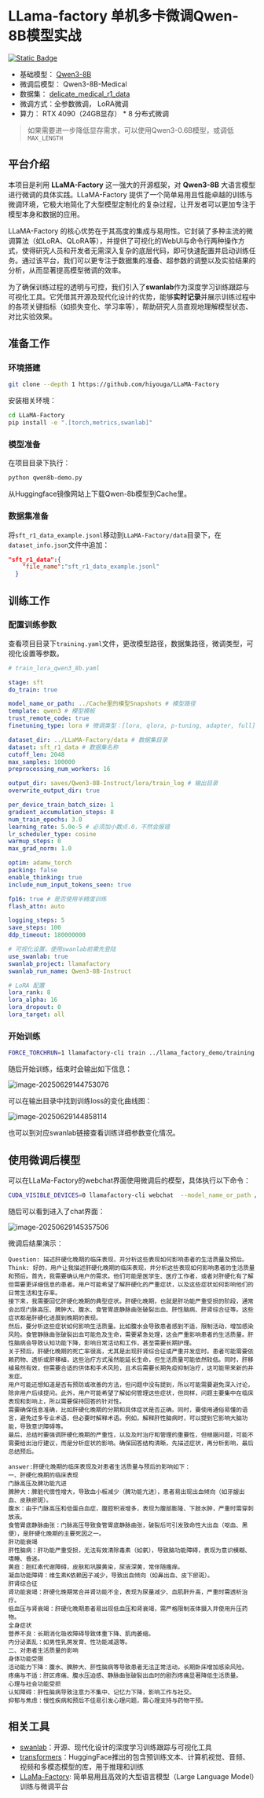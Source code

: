 # LLama-factory 单机多卡微调Qwen-8B模型实战

[![Static Badge](https://img.shields.io/badge/Visualize%20in%20-swanlab-brightgreen)](https://swanlab.cn/@bsjiaoao/Qwen3-8B_finetuned_lmfy_sft/runs/b192me996kdovyabh1o22)

- 基础模型： [Qwen3-8B](https://huggingface.co/Qwen/Qwen3-8B)
- 微调后模型： Qwen3-8B-Medical
- 数据集： [delicate_medical_r1_data](https://modelscope.cn/datasets/krisfu/delicate_medical_r1_data)
- 微调方式：全参数微调， LoRA微调
- 算力： RTX 4090（24GB显存） * 8 分布式微调

> 如果需要进一步降低显存需求，可以使用Qwen3-0.6B模型，或调低`MAX_LENGTH`



## 平台介绍

本项目是利用 **LLaMA-Factory** 这一强大的开源框架，对 **Qwen3-8B** 大语言模型进行微调的具体实践。LLaMA-Factory 提供了一个简单易用且性能卓越的训练与微调环境，它极大地简化了大型模型定制化的复杂过程，让开发者可以更加专注于模型本身和数据的应用。

LLaMA-Factory 的核心优势在于其高度的集成与易用性。它封装了多种主流的微调算法（如LoRA、QLoRA等），并提供了可视化的WebUI与命令行两种操作方式，使得研究人员和开发者无需深入复杂的底层代码，即可快速配置并启动训练任务。通过该平台，我们可以更专注于数据集的准备、超参数的调整以及实验结果的分析，从而显著提高模型微调的效率。

为了确保训练过程的透明与可控，我们引入了**swanlab**作为深度学习训练跟踪与可视化工具。它凭借其开源及现代化设计的优势，能够**实时记录**并展示训练过程中的各项关键指标（如损失变化、学习率等），帮助研究人员直观地理解模型状态、对比实验效果。

## 准备工作

### 环境搭建

```bash
git clone --depth 1 https://github.com/hiyouga/LLaMA-Factory
```

安装相关环境：

```bash
cd LLaMA-Factory
pip install -e ".[torch,metrics,swanlab]"
```

### 模型准备

在项目目录下执行：

```bash
python qwen8b-demo.py
```

从Huggingface镜像网站上下载Qwen-8b模型到Cache里。

### 数据集准备

将`sft_r1_data_example.jsonl`移动到`LLaMA-Factory/data`目录下，在`dataset_info.json`文件中追加：

```json
"sft_r1_data":{
    "file_name":"sft_r1_data_example.jsonl"
  }
```

## 训练工作

### 配置训练参数

查看项目目录下`training.yaml`文件，更改模型路径，数据集路径，微调类型，可视化设置等参数。

```yaml
# train_lora_qwen3_8b.yaml

stage: sft
do_train: true

model_name_or_path: ../Cache里的模型Snapshots # 模型路径
template: qwen3 # 模型模板
trust_remote_code: true
finetuning_type: lora # 微调类型：[lora, qlora, p-tuning, adapter, full]

dataset_dir: ../LLaMA-Factory/data # 数据集目录
dataset: sft_r1_data # 数据集名称
cutoff_len: 2048
max_samples: 100000
preprocessing_num_workers: 16

output_dir: saves/Qwen3-8B-Instruct/lora/train_log # 输出目录
overwrite_output_dir: true

per_device_train_batch_size: 1
gradient_accumulation_steps: 8
num_train_epochs: 3.0
learning_rate: 5.0e-5 # 必须加小数点.0，不然会报错
lr_scheduler_type: cosine
warmup_steps: 0
max_grad_norm: 1.0

optim: adamw_torch
packing: false
enable_thinking: true
include_num_input_tokens_seen: true

fp16: true # 是否使用半精度训练
flash_attn: auto

logging_steps: 5
save_steps: 100
ddp_timeout: 180000000

# 可视化设置，使用swanlab前需先登陆
use_swanlab: true
swanlab_project: llamafactory
swanlab_run_name: Qwen3-8B-Instruct

# LoRA 配置
lora_rank: 8
lora_alpha: 16
lora_dropout: 0
lora_target: all
```

### 开始训练

```bash
FORCE_TORCHRUN=1 llamafactory-cli train ../llama_factory_demo/training.yaml # 配置为training.yaml路径
```

随后开始训练，结束时会输出如下信息：

![image-20250629144753076](./image/image-20250629144753076.png)

可以在输出目录中找到训练loss的变化曲线图：

![image-20250629144858114](./image/image-20250629144858114.png)

也可以到对应swanlab链接查看训练详细参数变化情况。

## 使用微调后模型

可以在LLaMa-Factory的webchat界面使用微调后的模型，具体执行以下命令：

```bash
CUDA_VISIBLE_DEVICES=0 llamafactory-cli webchat  --model_name_or_path /home/user/.cache/huggingface/hub/models--Qwen--Qwen3-8B/snapshots/...模型路径   --adapter_name_or_path /home/user/saves/Qwen3-4B-Instruct/lora/...训练阶段的输出路径  --template qwen  --finetuning_type lora
```

随后可以看到进入了chat界面：

![image-20250629145357506](./image/image-20250629145357506.png)

微调后结果演示：

```
Question: 描述肝硬化晚期的临床表现，并分析这些表现如何影响患者的生活质量及预后。
Think: 好的，用户让我描述肝硬化晚期的临床表现，并分析这些表现如何影响患者的生活质量和预后。首先，我需要确认用户的需求。他们可能是医学生、医疗工作者，或者对肝硬化有了解但需要更详细信息的患者。用户可能希望了解肝硬化的严重症状，以及这些症状如何影响他们的日常生活和生存率。
接下来，我需要回忆肝硬化晚期的典型症状。肝硬化晚期，也就是肝功能严重受损的阶段，通常会出现门脉高压、脾肿大、腹水、食管胃底静脉曲张破裂出血、肝性脑病、肝肾综合征等。这些症状都是肝硬化进展到晚期的表现。
然后，要分析这些症状如何影响生活质量。比如腹水会导致患者感到不适，限制活动，增加感染风险。食管静脉曲张破裂出血可能危及生命，需要紧急处理，这会严重影响患者的生活质量。肝性脑病会导致认知功能下降，影响日常活动和工作，甚至需要长期护理。
关于预后，肝硬化晚期的死亡率很高，尤其是出现肝肾综合征或严重并发症时。患者可能需要依赖药物、透析或肝移植，这些治疗方式虽然能延长生命，但生活质量可能依然较低。同时，肝移植虽然有效，但需要合适的供体和手术风险，且术后需要长期免疫抑制治疗，这可能带来新的并发症。
用户可能还想知道是否有预防或改善的方法，但问题中没有提到，所以可能需要避免深入讨论，除非用户后续提问。此外，用户可能希望了解如何管理这些症状，但同样，问题主要集中在临床表现和影响上，所以需要保持回答的针对性。
需要确保信息准确，比如肝硬化晚期的分期和具体症状是否正确。同时，要使用通俗易懂的语言，避免过多专业术语，但必要时解释术语。例如，解释肝性脑病时，可以提到它影响大脑功能，导致意识障碍等。
最后，总结时要强调肝硬化晚期的严重性，以及及时治疗和管理的重要性，但根据问题，可能不需要给出治疗建议，而是分析症状的影响。确保回答结构清晰，先描述症状，再分析影响，最后总结预后。

answer:肝硬化晚期的临床表现及对患者生活质量与预后的影响如下：
一、肝硬化晚期的临床表现
门脉高压及脾功能亢进
脾肿大：脾脏代偿性增大，导致血小板减少（脾功能亢进），患者易出现出血倾向（如牙龈出血、皮肤瘀斑）。
腹水：由于门脉高压和低蛋白血症，腹腔积液增多，表现为腹部膨隆、下肢水肿，严重时需穿刺放液。
食管胃底静脉曲张：门脉高压导致食管胃底静脉曲张，破裂后可引发致命性大出血（呕血、黑便），是肝硬化晚期的主要死因之一。
肝功能衰竭
肝性脑病：肝功能严重受损，无法有效清除毒素（如氨），导致脑功能障碍，表现为意识模糊、嗜睡、昏迷。
黄疸：胆红素代谢障碍，皮肤和巩膜黄染，尿液深黄，常伴随瘙痒。
凝血功能障碍：维生素K依赖因子减少，导致出血倾向（如鼻出血、皮下瘀斑）。
肝肾综合征
肾功能衰竭：肝硬化晚期常合并肾功能不全，表现为尿量减少、血肌酐升高，严重时需透析治疗。
低血压与肾衰竭：肝硬化晚期患者易出现低血压和肾衰竭，需严格限制液体摄入并使用升压药物。
全身症状
营养不良：长期消化吸收障碍导致体重下降、肌肉萎缩。
内分泌紊乱：如男性乳房发育、性功能减退等。
二、对患者生活质量的影响
身体功能受限
活动能力下降：腹水、脾肿大、肝性脑病等导致患者无法正常活动，长期卧床增加感染风险。
疼痛与不适：肝区疼痛、腹水压迫感、静脉曲张破裂出血时的剧烈疼痛显著降低生活质量。
心理与社会功能受损
认知障碍：肝性脑病导致注意力不集中、记忆力下降，影响工作与社交。
抑郁与焦虑：慢性疾病和预后不佳易引发心理问题，需心理支持与药物干预。

```

## 相关工具

- [swanlab](https://github.com/SwanHubX/SwanLab)：开源、现代化设计的深度学习训练跟踪与可视化工具
- [transformers](https://github.com/huggingface/transformers)：HuggingFace推出的包含预训练文本、计算机视觉、音频、视频和多模态模型的库，用于推理和训练
- [LLaMa-Factory](https://llamafactory.readthedocs.io/zh-cn/latest/index.html): 简单易用且高效的大型语言模型（Large Language Model）训练与微调平台